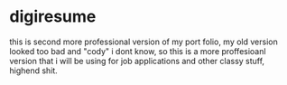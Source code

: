# digiresume
this is second more professional version of my port folio, my old version looked too bad and "cody" i dont know, so this is a more proffesioanl version that i will be using for job applications and other classy stuff, highend shit.
